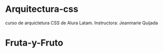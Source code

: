 # Arquitectura-css
curso de arquictetura CSS de Alura Latam. 
Instructora: Jeanmarie Quijada



# Fruta-y-Fruto
